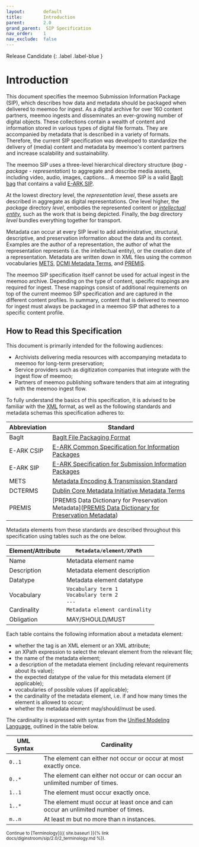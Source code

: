```yaml
---
layout:       default
title:        Introduction
parent:       2.0
grand_parent:  SIP Specification 
nav_order:    1
nav_exclude:  false
---
```

Release Candidate
{: .label .label-blue }

# Introduction

This document specifies the meemoo Submission Information Package (SIP), which describes how data and metadata should be packaged when delivered to meemoo for ingest.
As a digital archive for over 160 content partners, meemoo ingests and disseminates an ever-growing number of digital objects.
These collections contain a wealth of content and information stored in various types of digital file formats.
They are accompanied by metadata that is described in a variety of formats.
Therefore, the current SIP specification was developed to standardize the delivery of (media) content and metadata by meemoo's content partners and increase scalability and sustainability.

The meemoo SIP uses a three-level hierarchical directory structure (_bag - package - representation_) to aggregate and describe media assets, including video, audio, images, captions...
A meemoo SIP is a valid [BagIt bag](https://www.rfc-editor.org/rfc/rfc8493.html) that contains a valid [E-ARK SIP](https://earksip.dilcis.eu/).

At the lowest directory level, the _representation level_, these assets are described in aggregate as digital representations.
One level higher, the _package_ directory _level_, embodies the represented content or [_intellectual entity_](./3_core-concepts.html), such as the work that is being depicted.
Finally, the _bag_ directory _level_ bundles everything together for transport.

Metadata can occur at every SIP level to add administrative, structural, descriptive, and preservation information about the data and its context.
Examples are the author of a representation, the author of what the representation represents (i.e. the intellectual entity), or the creation date of a representation.
Metadata are written down in XML files using the common vocabularies [METS](https://www.loc.gov/standards/mets), [DCMI Metadata Terms](https://www.dublincore.org/specifications/dublin-core/dcmi-terms/), and [PREMIS](https://www.loc.gov/standards/premis/).

The meemoo SIP specification itself cannot be used for actual ingest in the meemoo archive.
Depending on the type of content, specific mappings are required for ingest.
These mappings consist of additional requirements on top of the current meemoo SIP specification and are captured in the different content profiles.
In summary, content that is delivered to meemoo for ingest must always be packaged in a meemoo SIP that adheres to a specific content profile.

## How to Read this Specification

This document is primarily intended for the following audiences:

- Archivists delivering media resources with accompanying metadata to meemoo for long-term preservation;
- Service providers such as digitization companies that integrate with the ingest flow of meemoo;
- Partners of meemoo publishing software tenders that aim at integrating with the meemoo ingest flow.

To fully understand the basics of this specification, it is advised to be familiar with the [XML](https://www.w3.org/XML/) format, as well as the following standards and metadata schemas this specification adheres to:

| Abbreviation | Standard |
| ------------ | -------------- |
| <a id="bagit"></a>BagIt        | [BagIt File Packaging Format](https://www.rfc-editor.org/rfc/rfc8493.html)|
| <a id="e-ark-csip"></a>E-ARK CSIP   | [E-ARK Common Specification for Information Packages](https://earkcsip.dilcis.eu/)|
| <a id="e-ark-sip"></a>E-ARK SIP    | [E-ARK Specification for Submission Information Packages](https://earksip.dilcis.eu/)|
| <a id="mets"></a>METS         | [Metadata Encoding & Transmission Standard](https://www.loc.gov/standards/mets/mets.xsd)|
| <a id="dcterms"></a>DCTERMS      | [Dublin Core Metadata Initiative Metadata Terms](https://www.dublincore.org/specifications/dublin-core/dcmi-terms/)|
| <a id="premis"></a>PREMIS       | [PREMIS Data Dictionary for Preservation Metadata]([PREMIS Data Dictionary for Preservation Metadata](https://www.loc.gov/standards/premis/v3/))|

Metadata elements from these standards are described throughout this specification using tables such as the one below. 

| Element/Attribute | `Metadata/element/XPath` |
|-----------------------|-----------|
| Name | Metadata element name |
| Description | Metadata element description |
| Datatype | Metadata element datatype |
| Vocabulary | `Vocabulary term 1`<br>`Vocabulary term 2`<br>`...` |
| Cardinality | `Metadata element cardinality` |
| Obligation | MAY/SHOULD/MUST |

Each table contains the following information about a metadata element:

- whether the tag is an XML element or an XML attribute;
- an XPath expression to select the relevant element from the relevant file;
- the name of the metadata element;
- a description of the metadata element (including relevant requirements about its value);
- the expected datatype of the value for this metadata element (if applicable);
- vocabularies of possible values (if applicable);
- the cardinality of the metadata element, i.e. if and how many times the element is allowed to occur;
- whether the metadata element may/should/must be used.

The cardinality is expressed with syntax from the [Unified Modeling Language](https://www.omg.org/spec/UML/2.5.1/PDF), outlined in the table below.

| UML Syntax | Cardinality                                                                      |
| ---------- | -------------------------------------------------------------------------------- |
| `0..1`       | The element can either not occur or occur at most exactly once.                  |
| `0..*`       | The element can either not occur or can occur an unlimited number of times.      |
| `1..1`       | The element must occur exactly once.                                             |
| `1..*`       | The element must occur at least once and can occur an unlimited number of times. |
| `m..n`       | At least m but no more than n instances.                                         |

<small>
Continue to [Terminology]({{ site.baseurl }}{% link docs/diginstroom/sip/2.0/2_terminology.md %}).
</small>
